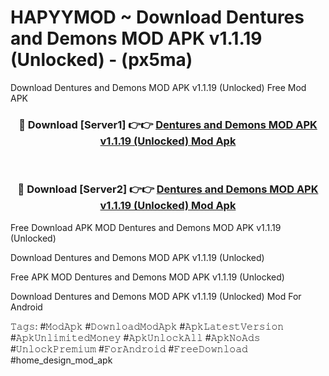 # HAPYYMOD ~ Download Dentures and Demons MOD APK v1.1.19 (Unlocked) - (px5ma)
Download Dentures and Demons MOD APK v1.1.19 (Unlocked) Free Mod APK

<div align="center">
<h3>🔴 Download [Server1] 👉👉 <a href="https://apk-comot.site?title=Dentures_and_Demons_MOD_APK_v1.1.19_(Unlocked)">Dentures and Demons MOD APK v1.1.19 (Unlocked) Mod Apk</a></h3><br>

<h3>🔴 Download [Server2] 👉👉 <a href="https://apk-comot.site?title=Dentures_and_Demons_MOD_APK_v1.1.19_(Unlocked)">Dentures and Demons MOD APK v1.1.19 (Unlocked) Mod Apk</a></h3>
</div>


Free Download APK MOD Dentures and Demons MOD APK v1.1.19 (Unlocked)

Download Dentures and Demons MOD APK v1.1.19 (Unlocked) 

Free APK MOD Dentures and Demons MOD APK v1.1.19 (Unlocked) 

Download Dentures and Demons MOD APK v1.1.19 (Unlocked) Mod For Android

𝚃𝚊𝚐𝚜: #𝙼𝚘𝚍𝙰𝚙𝚔 #𝙳𝚘𝚠𝚗𝚕𝚘𝚊𝚍𝙼𝚘𝚍𝙰𝚙𝚔 #𝙰𝚙𝚔𝙻𝚊𝚝𝚎𝚜𝚝𝚅𝚎𝚛𝚜𝚒𝚘𝚗 #𝙰𝚙𝚔𝚄𝚗𝚕𝚒𝚖𝚒𝚝𝚎𝚍𝙼𝚘𝚗𝚎𝚢 #𝙰𝚙𝚔𝚄𝚗𝚕𝚘𝚌𝚔𝙰𝚕𝚕 #𝙰𝚙𝚔𝙽𝚘𝙰𝚍𝚜 #𝚄𝚗𝚕𝚘𝚌𝚔𝙿𝚛𝚎𝚖𝚒𝚞𝚖 #𝙵𝚘𝚛𝙰𝚗𝚍𝚛𝚘𝚒𝚍 #𝙵𝚛𝚎𝚎𝙳𝚘𝚠𝚗𝚕𝚘𝚊𝚍 #home_design_mod_apk